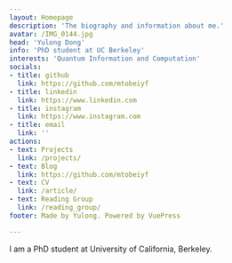 ```yaml
---
layout: Homepage
description: 'The biography and information about me.'
avatar: /IMG_0144.jpg
head: 'Yulong Dong'
info: 'PhD student at UC Berkeley'
interests: 'Quantum Information and Computation'
socials:
- title: github
  link: https://github.com/mtobeiyf
- title: linkedin
  link: https://www.linkedin.com
- title: instagram
  link: https://www.instagram.com
- title: email
  link: ''
actions:
- text: Projects
  link: /projects/
- text: Blog
  link: https://github.com/mtobeiyf
- text: CV
  link: /article/
- text: Reading Group
  link: /reading_group/
footer: Made by Yulong. Powered by VuePress

---
```


I am a PhD student at University of California, Berkeley.